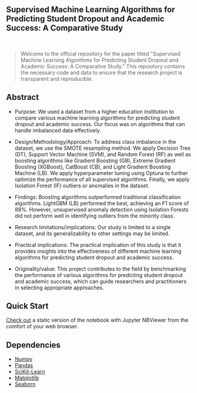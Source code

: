 
<h2>Supervised Machine Learning Algorithms for Predicting Student Dropout and Academic Success: A Comparative Study </h2>

 
 <br> 
 

>  Welcome to the official repository for the paper titled "Supervised Machine Learning Algorithms for Predicting Student Dropout and Academic Success: A Comparative Study." This repository contains the necessary code and data to ensure that the research project is transparent and reproducible.  

## Abstract 

  * Purpose:  We used a dataset from a higher education institution to compare various machine learning algorithms for predicting student dropout and academic success. Our focus was on algorithms that can handle imbalanced data effectively.
 
  * Design/Methodology/Approach:  To address class imbalance in the dataset, we use the SMOTE resampling method. We apply Decision Tree (DT), Support Vector Machine (SVM), and Random Forest (RF) as well as boosting algorithms like Gradient Boosting (GB), Extreme Gradient Boosting (XGBoost), CatBoost (CB), and Light Gradient Boosting Machine (LB). We apply hyperparameter tuning using Optuna to further optimize the performance of all supervised algorithms. Finally, we apply Isolation Forest (IF) outliers or anomalies in the dataset.

  *  Findings: Boosting algorithms outperformed traditional classification algorithms. LightGBM (LB) performed the best, achieving an F1 score of 88%. However, unsupervised anomaly detection using Isolation Forests did not perform well in identifying outliers from the minority class.

  * Research limitations/implications: Our study is limited to a single dataset, and its generalizability to other settings may be limited.

  * Practical implications: The practical implication of this study is that it provides insights into the effectiveness of different machine learning algorithms for predicting student dropout and academic success. 

  * Originality/value: This project contributes to the field by benchmarking the performance of various algorithms for predicting student dropout and academic success, which can guide researchers and practitioners in selecting appropriate approaches.


<!-- /TOC -->


## Quick Start  
[Check out](https://nbviewer.org/github/alicevillar/SML-for-Predicting-Student-Dropout-and-Academic-Success_Comparative-Study/blob/6f524664599ae2bf609f612fae41ea337e7d75f8/ml-algorithms-usage-and-prediction.ipynb) a static version of the notebook with Jupyter NBViewer from the comfort of your web browser. 


## Dependencies 
 
* [Numpy](https://numpy.org/)
* [Pandas](https://pandas.pydata.org/)
* [SciKit-Learn](https://scikit-learn.org/)
* [Matplotlib](https://matplotlib.org/)
* [Seaborn](https://seaborn.pydata.org/)


 

